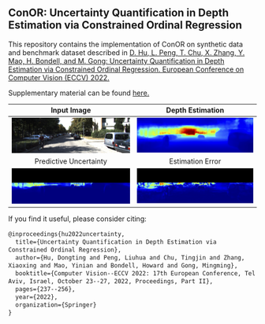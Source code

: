 ## ConOR: Uncertainty Quantification in Depth Estimation via Constrained Ordinal Regression

This repository contains the implementation of ConOR on synthetic data and benchmark dataset described in
[D. Hu, L. Peng, T. Chu, X. Zhang, Y. Mao, H. Bondell, and M. Gong: Uncertainty Quantification in Depth Estimation via Constrained Ordinal Regression. European Conference on Computer Vision (ECCV) 2022. ](https://www.ecva.net/papers/eccv_2022/papers_ECCV/papers/136620229.pdf)

Supplementary material can be found [here.](https://www.ecva.net/papers/eccv_2022/papers_ECCV/papers/136620229-supp.pdf)

| Input Image | Depth Estimation |
:-------------------------:|:-------------------------:
![0.5](Figures/raw.png)  |  ![0.5](Figures/pred.png)
| Predictive Uncertainty | Estimation Error|
![0.5](Figures/unc.png)  |  ![0.5](Figures/err.png)



If you find it useful, please consider citing:
```
@inproceedings{hu2022uncertainty,
  title={Uncertainty Quantification in Depth Estimation via Constrained Ordinal Regression},
  author={Hu, Dongting and Peng, Liuhua and Chu, Tingjin and Zhang, Xiaoxing and Mao, Yinian and Bondell, Howard and Gong, Mingming},
  booktitle={Computer Vision--ECCV 2022: 17th European Conference, Tel Aviv, Israel, October 23--27, 2022, Proceedings, Part II},
  pages={237--256},
  year={2022},
  organization={Springer}
}
```
